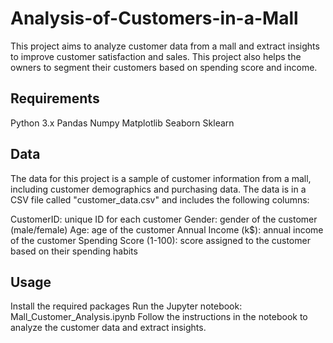 # Analysis-of-Customers-in-a-Mall


This project aims to analyze customer data from a mall and extract insights to improve customer satisfaction and sales.
This project also helps the owners to segment their customers based on spending score and income.

## Requirements
Python 3.x
Pandas
Numpy
Matplotlib
Seaborn
Sklearn

## Data
The data for this project is a sample of customer information from a mall, including customer demographics and purchasing data. The data is in a CSV file called "customer_data.csv" and includes the following columns:

CustomerID: unique ID for each customer
Gender: gender of the customer (male/female)
Age: age of the customer
Annual Income (k$): annual income of the customer
Spending Score (1-100): score assigned to the customer based on their spending habits

## Usage

Install the required packages 
Run the Jupyter notebook: Mall_Customer_Analysis.ipynb
Follow the instructions in the notebook to analyze the customer data and extract insights.

